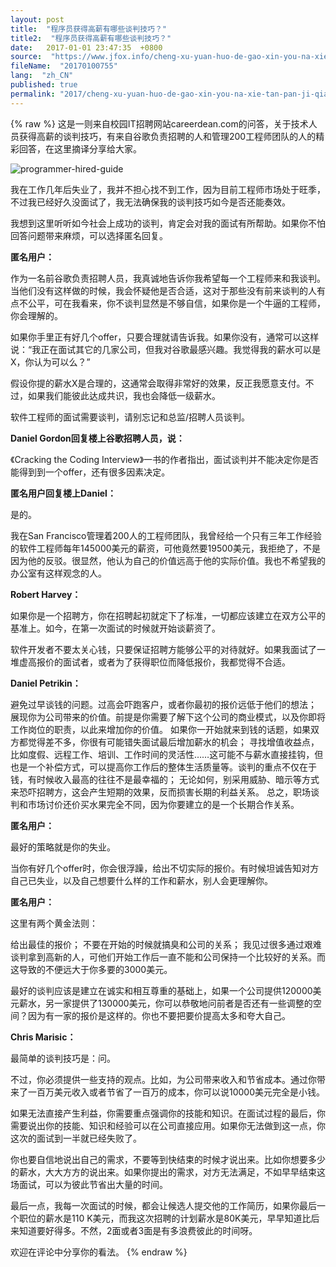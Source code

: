 ```yaml
---
layout: post
title:  "程序员获得高薪有哪些谈判技巧？"
title2:  "程序员获得高薪有哪些谈判技巧？"
date:   2017-01-01 23:47:35  +0800
source:  "https://www.jfox.info/cheng-xu-yuan-huo-de-gao-xin-you-na-xie-tan-pan-ji-qiao.html"
fileName:  "20170100755"
lang:  "zh_CN"
published: true
permalink: "2017/cheng-xu-yuan-huo-de-gao-xin-you-na-xie-tan-pan-ji-qiao.html"
---
```

{% raw %}
这是一则来自校园IT招聘网站careerdean.com的问答，关于技术人员获得高薪的谈判技巧，有来自谷歌负责招聘的人和管理200工程师团队的人的精彩回答，在这里摘译分享给大家。

![programmer-hired-guide](e766725.jpg)

我在工作几年后失业了，我并不担心找不到工作，因为目前工程师市场处于旺季，不过我已经好久没面试了，我无法确保我的谈判技巧如今是否还能奏效。

我想到这里听听如今社会上成功的谈判，肯定会对我的面试有所帮助。如果你不怕回答问题带来麻烦，可以选择匿名回复。

**匿名用户：**

作为一名前谷歌负责招聘人员，我真诚地告诉你我希望每一个工程师来和我谈判。当他们没有这样做的时候，我会怀疑他是否合适，这对于那些没有前来谈判的人有点不公平，可在我看来，你不谈判显然是不够自信，如果你是一个牛逼的工程师，你会理解的。

如果你手里正有好几个offer，只要合理就请告诉我。如果你没有，通常可以这样说：“我正在面试其它的几家公司，但我对谷歌最感兴趣。我觉得我的薪水可以是X，你认为可以么？”

假设你提的薪水X是合理的，这通常会取得非常好的效果，反正我愿意支付。不过，如果我们能彼此达成共识，我也会降低一级薪水。

软件工程师的面试需要谈判，请别忘记和总监/招聘人员谈判。

**Daniel Gordon回复楼上谷歌招聘人员，说：**

《Cracking the Coding Interview》一书的作者指出，面试谈判并不能决定你是否能得到到一个offer，还有很多因素决定。

**匿名用户回复楼上Daniel：**

是的。

我在San Francisco管理着200人的工程师团队，我曾经给一个只有三年工作经验的软件工程师每年145000美元的薪资，可他竟然要19500美元，我拒绝了，不是因为他的反驳。很显然，他认为自己的价值远高于他的实际价值。我也不希望我的办公室有这样观念的人。

**Robert Harvey：**

如果你是一个招聘方，你在招聘起初就定下了标准，一切都应该建立在双方公平的基准上。如今，在第一次面试的时候就开始谈薪资了。

软件开发者不要太关心钱，只要保证招聘方能够公平的对待就好。如果我面试了一堆虚高报价的面试者，或者为了获得职位而降低报价，我都觉得不合适。

**Daniel Petrikin：**

避免过早谈钱的问题。过高会吓跑客户，或者你最初的报价远低于他们的想法；
展现你为公司带来的价值。前提是你需要了解下这个公司的商业模式，以及你即将工作岗位的职责，以此来增加你的价值。
如果你一开始就来到钱的话题，如果双方都觉得差不多，你很有可能错失面试最后增加薪水的机会；
寻找增值收益点，比如度假、远程工作、培训、工作时间的灵活性……这可能不与薪水直接挂钩，但也是一个补偿方式，可以提高你工作后的整体生活质量等。谈判的重点不仅在于钱，有时候收入最高的往往不是最幸福的；
无论如何，别采用威胁、暗示等方式来恐吓招聘方，这会产生短期的效果，反而损害长期的利益关系。
总之，职场谈判和市场讨价还价买水果完全不同，因为你要建立的是一个长期合作关系。

**匿名用户：**

最好的策略就是你的失业。

当你有好几个offer时，你会很浮躁，给出不切实际的报价。有时候坦诚告知对方自己已失业，以及自己想要什么样的工作和薪水，别人会更理解你。

**匿名用户：**

这里有两个黄金法则：

给出最佳的报价；
不要在开始的时候就搞臭和公司的关系；
我见过很多通过艰难谈判拿到高新的人，可他们开始工作后一直不能和公司保持一个比较好的关系。而这导致的不便远大于你多要的3000美元。

最好的谈判应该是建立在诚实和相互尊重的基础上，如果一个公司提供120000美元薪水，另一家提供了130000美元，你可以恭敬地问前者是否还有一些调整的空间？因为有一家的报价是这样的。你也不要把要价提高太多和夸大自己。

**Chris Marisic：**

最简单的谈判技巧是：问。

不过，你必须提供一些支持的观点。比如，为公司带来收入和节省成本。通过你带来了一百万美元收入或者节省了一百万的成本，你可以说10000美元完全是小钱。

如果无法直接产生利益，你需要重点强调你的技能和知识。在面试过程的最后，你需要说出你的技能、知识和经验可以在公司直接应用。如果你无法做到这一点，你这次的面试到一半就已经失败了。

你也要自信地说出自己的需求，不要等到快结束的时候才说出来。比如你想要多少的薪水，大大方方的说出来。如果你提出的需求，对方无法满足，不如早早结束这场面试，可以为彼此节省出大量的时间。

最后一点，我每一次面试的时候，都会让候选人提交他的工作简历，如果你最后一个职位的薪水是110 K美元，而我这次招聘的计划薪水是80K美元，早早知道比后来知道要好得多。不然，2面或者3面是有多浪费彼此的时间呀。

欢迎在评论中分享你的看法。
{% endraw %}